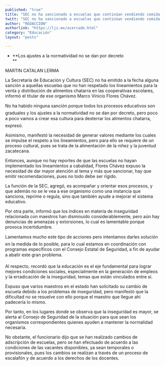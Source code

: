 ```yaml
---
published: "true"
title: "SEC no ha sancionado a escuelas que continúan vendiendo comida chatarra"
twitt: "SEC no ha sancionado a escuelas que continúan vendiendo comida chatarra"
author: "REDACCION"
authorlink: "https://ljz.mx/acercade.html"
category: "Educación"
layout: "posts"

---
```


*   **Los ajustes a la normatividad no se dan por decreto  
    **


  MARTIN CATALAN LERMA



  La Secretaría de Educación y Cultura (SEC) no ha emitido a la fecha alguna sanción a aquellas escuelas que no han respetado los lineamientos para la venta y distribución de alimentos chatarra en las cooperativas escolares, informó el titular de ese organismo Marco Vinicio Flores Chávez.



  No ha habido ninguna sanción porque todos los procesos educativos son graduales y los ajustes a la normatividad no se dan por decreto, pero poco a poco vamos a crear esa cultura para desterrar los alimentos chatarra, expresó.



  Asimismo, manifestó la necesidad de generar valores mediante los cuales se impulse el respeto a los lineamientos, pero para ello se requiere de un proceso cultural, pues se trata de la alimentación de la niñez y la juventud zacatecana.



  Entonces, aunque no hay reportes de que las escuelas no hayan implementado los lineamientos a cabalidad, Flores Chávez expuso la necesidad de dar mayor atención al tema y más que sancionar, hay que emitir recomendaciones, pues no todo debe ser rígido.



  La función de la SEC, agregó, es acompañar y orientar esos procesos, y que además no se le vea a ese organismo como una instancia que sanciona, reprime o regula, sino que también ayude a mejorar el sistema educativo.



  Por otra parte, informó que los índices en materia de inseguridad relacionada con maestros han disminuido considerablemente, pero aún hay denuncias de amenazas y extorsiones, lo cual es lamentable porque provoca incertidumbre.



  Lamentamos mucho este tipo de acciones pero intentamos darles solución en la medida de lo posible, para lo cual estamos en coordinación con programas específicos con el Consejo Estatal de Seguridad, a fin de ayudar a abatir este gran problema.



  Al respecto, recordó que la educación es el eje fundamental para lograr mejores condiciones sociales, especialmente en la generación de empleos y la erradicación de la inseguridad, temas que están vinculados entre sí.



  Expuso que varios maestros en el estado han solicitado su cambio de escuela debido a los problemas de inseguridad, pero manifestó que la dificultad no se resuelve con ello porque el maestro que llegue ahí padecería lo mismo.



  Por tanto, en los lugares donde se observa que la inseguridad es mayor, se alerta al Consejo de Seguridad de la situación para que sean los organismos correspondientes quienes ayuden a mantener la normalidad necesaria.



  No obstante, el funcionario dijo que se han realizado cambios de adscripción de escuelas, pero se han efectuado de acuerdo a las condiciones de las vacantes disponibles, ya sean temporales o provisionales, pues los cambios se realizan a través de un proceso de escalafón y de acuerdo a los derechos de los docentes.

